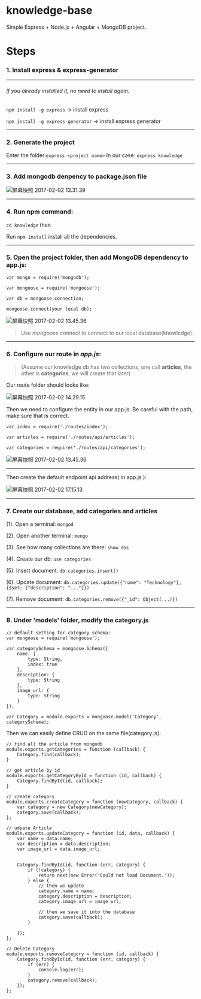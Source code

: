 # knowledge-base

Simple Express + Node.js + Angular + MongoDB project.

# Steps
### 1. Install express & express-generator
-------
###### If you already installed it, no need to install again.
`npm install -g express` -> install express

`npm install -g express-generator` -> install express generator

-------
### 2. Generate the project
Enter the folder:`express <project name>`
In our case: `express knowledge`

-------

### 3. Add mongodb denpency to package.json file
![屏幕快照 2017-02-02 13.31.39](https://cloud.githubusercontent.com/assets/12025010/22573544/16ab15b0-e96f-11e6-906a-bc505f3ba3d4.png)


-------
### 4. Run npm command:
`cd knowledge` then

Run `npm install` install all the dependencies.


-------
### 5. Open the project folder, then add MongoDB dependency to app.js:
`var mongo = require('mongodb');`

`var mongoose = require('mongoose');`

 `var db = mongoose.connection;`
 
 `mongoose.connect(your local db);` 
 
![屏幕快照 2017-02-02 13.45.36](https://cloud.githubusercontent.com/assets/12025010/22573561/32f7a0e4-e96f-11e6-955c-bd9be3f42cc3.png)

>  Use _mongoose.connect_ to connect to our local database(knowledge).

-------

### 6. Configure our route in _app.js_:
> (Assume our knowledge db has two collections, one call **articles**, the other is **categories**, we will create that later)

Our route folder should looks like:

![屏幕快照 2017-02-02 14.29.15](https://cloud.githubusercontent.com/assets/12025010/22573572/418f8522-e96f-11e6-80f7-4f8873fc09fc.png)

Then we need to configure the entity in our app.js. Be careful with the path, make sure that is correct.

`var index = require('./routes/index');`

`var articles = require('./routes/api/articles');`

`var categories = require('./routes/api/categories');`


![屏幕快照 2017-02-02 13.45.36](https://cloud.githubusercontent.com/assets/12025010/22573561/32f7a0e4-e96f-11e6-955c-bd9be3f42cc3.png)

-------
Then create the default endpoint api address( in app.js ):

![屏幕快照 2017-02-02 17.15.13](https://cloud.githubusercontent.com/assets/12025010/22573593/560136c2-e96f-11e6-81f4-9aecbe77063c.png)

-------


### 7. Create our database, add categories and articles

(1). Open a terminal: `mongod`

(2). Open another terminal: `mongo`

(3). See how many collections are there: `show dbs`

(4). Create our db: `use categories`

(5). Insert document: `db.categories.insert()`

(6). Update document: `db.categories.update({"name": "Technology"}, {$set: {"description": "..."}})` 

(7). Remove document: `db.categories.remove({"_id": Object(...)})`


-------
###  8. Under 'models' folder, modify the category.js

```
// default setting for category schema:
var mongoose = require('mongoose');

var categorySchema = mongoose.Schema({
    name: {
        type: String,
        index: true
    },
    description: {
        type: String
    },
    image_url: {
        type: String
    }
});

var Category = module.exports = mongoose.model('Category', categorySchema);

```
Then we can easily define CRUD on the same file(category.js):

```
// find all the article from mongodb
module.exports.getCategories = function (callback) {
    Category.find(callback);
}

// get article by id
module.exports.getCategoryById = function (id, callback) {
    Category.findById(id, callback);
}

// create category
module.exports.createCategory = function (newCategory, callback) {
    var category = new Category(newCategory);
    category.save(callback);
};

// udpate Article
module.exports.updateCategory = function (id, data, callback) {
    var name = data.name;
    var description = data.description;
    var image_url = data.image_url;


    Category.findById(id, function (err, category) {
        if (!category) {
            return next(new Error('Could not load Document.'));
        } else {
            // then we update
            category.name = name;
            category.description = description;
            category.image_url = image_url;

            // then we save it into the database
            category.save(callback);
        }

    });
};

// Delete Category
module.exports.removeCategory = function (id, callback) {
    Category.findById(id, function (err, category) {
        if (err) {
            console.log(err);
        }
        category.remove(callback);
    });
};

```


